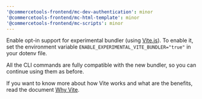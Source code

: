 ```yaml
---
'@commercetools-frontend/mc-dev-authentication': minor
'@commercetools-frontend/mc-html-template': minor
'@commercetools-frontend/mc-scripts': minor
---
```


Enable opt-in support for experimental bundler (using [Vite.js](https://vitejs.dev/)). To enable it, set the environment variable `ENABLE_EXPERIMENTAL_VITE_BUNDLER="true"` in your dotenv file.

All the CLI commands are fully compatible with the new bundler, so you can continue using them as before.

If you want to know more about how Vite works and what are the benefits, read the document [Why Vite](https://vitejs.dev/guide/why.html).
